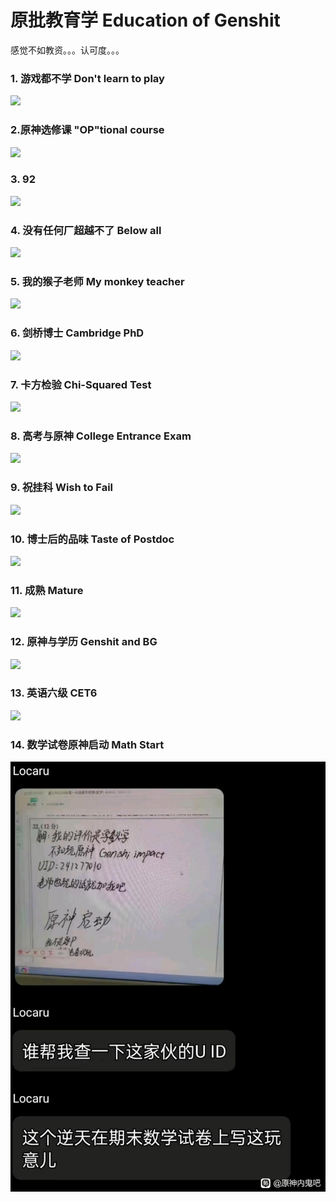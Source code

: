 # 原批教育学   Education of Genshit

感觉不如教资。。。认可度。。。

### 1. 游戏都不学   Don't learn to play

![](https://github.com/DreamingCats/miHoYoJokes/raw/main/genshitjokes/原批教育学/游戏都不学.jpg)

### 2.原神选修课   "OP"tional course

![](https://github.com/DreamingCats/miHoYoJokes/raw/main/genshitjokes/原批教育学/原神选修课.jpg)

### 3. 92

![](https://github.com/DreamingCats/miHoYoJokes/raw/main/genshitjokes/原批教育学/92.jpg)

### 4. 没有任何厂超越不了   Below all

![](https://github.com/DreamingCats/miHoYoJokes/raw/main/genshitjokes/原批教育学/没有任何厂超越不了.jpg)

### 5. 我的猴子老师   My monkey teacher

![](https://github.com/DreamingCats/miHoYoJokes/raw/main/genshitjokes/原批教育学/我的猴子老师.jpg)

### 6. 剑桥博士   Cambridge PhD

![](https://github.com/DreamingCats/miHoYoJokes/raw/main/genshitjokes/原批教育学/剑桥博士.jpg)

### 7. 卡方检验   Chi-Squared Test

![](https://github.com/DreamingCats/miHoYoJokes/raw/main/genshitjokes/原批教育学/卡方检验.jpg)

### 8. 高考与原神   College Entrance Exam

![](https://github.com/DreamingCats/miHoYoJokes/raw/main/genshitjokes/原批教育学/高考与原神.jpg)

### 9. 祝挂科   Wish to Fail

![](https://github.com/DreamingCats/miHoYoJokes/raw/main/genshitjokes/原批教育学/祝挂科.jpg)

### 10. 博士后的品味   Taste of Postdoc

![](https://github.com/DreamingCats/miHoYoJokes/raw/main/genshitjokes/原批教育学/博士后的品味.jpg)

### 11. 成熟   Mature

![](https://github.com/DreamingCats/miHoYoJokes/raw/main/genshitjokes/原批教育学/成熟.jpg)

### 12. 原神与学历   Genshit and BG

![](https://github.com/DreamingCats/miHoYoJokes/raw/main/genshitjokes/原批教育学/原神与学历.jpg)

### 13. 英语六级    CET6

![](https://github.com/DreamingCats/miHoYoJokes/raw/main/genshitjokes/原批教育学/英语六级.jpg)

### 14. 数学试卷原神启动    Math Start

![](https://github.com/DreamingCats/miHoYoJokes/raw/main/genshitjokes/原批教育学/数学试卷原神启动.jpg)
